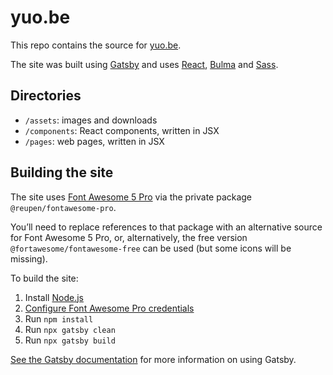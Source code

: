 # yuo.be

This repo contains the source for [yuo.be](https://yuo.be).

The site was built using [Gatsby](https://www.gatsbyjs.org/) and uses [React](https://reactjs.org/), [Bulma](https://bulma.io/) and [Sass](https://sass-lang.com/).

## Directories

- `/assets`: images and downloads
- `/components`: React components, written in JSX
- `/pages`: web pages, written in JSX

## Building the site

The site uses [Font Awesome 5 Pro](https://fontawesome.com/pro) via the private package `@reupen/fontawesome-pro`.

You’ll need to replace references to that package with an alternative source for Font Awesome 5 Pro, or, alternatively, the free version `@fortawesome/fontawesome-free` can be used (but some icons will be missing).

To build the site:

1. Install [Node.js](https://nodejs.org/en/)
1. [Configure Font Awesome Pro credentials](https://fontawesome.com/how-to-use/on-the-web/setup/using-package-managers)
1. Run `npm install`
1. Run `npx gatsby clean`
1. Run `npx gatsby build`

[See the Gatsby documentation](https://www.gatsbyjs.org/docs/) for more information on using Gatsby.

